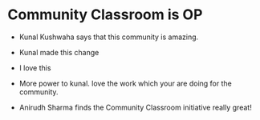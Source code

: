 # Community Classroom is OP

- Kunal Kushwaha says that this community is amazing.
- Kunal made this change

- I love this
- More power to kunal. love the work which your are doing for the community.
- Anirudh Sharma finds the Community Classroom initiative really great!
